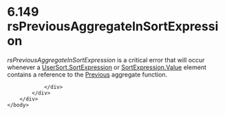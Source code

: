 <html dir="LTR" xmlns:mshelp="http://msdn.microsoft.com/mshelp" xmlns:ddue="http://ddue.schemas.microsoft.com/authoring/2003/5" xmlns:xlink="http://www.w3.org/1999/xlink" xmlns:tool="http://www.microsoft.com/tooltip">
    <head>
        <meta http-equiv="Content-Type" content="text/html; CHARSET=utf-8"></meta>
        <meta name="save" content="history"></meta>
        <title>6.149 rsPreviousAggregateInSortExpression</title>
        <xml>
            <mshelp:toctitle title="6.149 rsPreviousAggregateInSortExpression"></mshelp:toctitle>
            <mshelp:rltitle title="[MS-RDL]: rsPreviousAggregateInSortExpression"></mshelp:rltitle>
            <mshelp:keyword index="A" term="a33e2a2b-de83-4298-bad2-67cf8470c5a4"></mshelp:keyword>
            <mshelp:attr name="DCSext.ContentType" value="open specification"></mshelp:attr>
            <mshelp:attr name="AssetID" value="a33e2a2b-de83-4298-bad2-67cf8470c5a4"></mshelp:attr>
            <mshelp:attr name="TopicType" value="kbRef"></mshelp:attr>
            <mshelp:attr name="DCSext.Title" value="[MS-RDL]: rsPreviousAggregateInSortExpression" />
        </xml>
    </head>
    <body>
        <div id="header">
            <h1 class="heading">6.149 rsPreviousAggregateInSortExpression</h1>
        </div>
        <div id="mainSection">
            <div id="mainBody">
                <div id="allHistory" class="saveHistory"></div>
                <div id="sectionSection0" class="section" name="collapseableSection">
                    

<p><i>rsPreviousAggregateInSortExpression</i> is a critical
error that will occur whenever a <a href="0f09800a-3fa7-4a67-b4ef-cbfc14abf2d0.md">UserSort.SortExpression</a> or
<a href="9d3c866a-d205-4f57-882a-0a426c716f99.md">SortExpression.Value</a>
element contains a reference to the <a href="3e1da2a1-547f-4b00-b88e-62847bea3419.md">Previous</a> aggregate
function.</p>


                </div>
            </div>
        </div>
    </body>
</html>